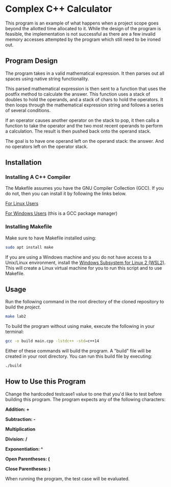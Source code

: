 # Complex C++ Calculator

This program is an example of what happens when a project scope goes beyond the allotted time allocated to it.
While the design of the program is feasible, the implementation is not successful as there are a few invalid memory accesses
 attempted by the program which still need to be ironed out.

## Program Design
The program takes in a valid mathematical expression. It then parses out all spaces using native string functionality.

This parsed mathematical expression is then sent to a function that uses the postfix method to calculate the answer.
This function uses a stack of doubles to hold the operands, and a stack of chars to hold the operators.
It then loops through the mathematical expression string and follows a series of several conditions.

If an operator causes another operator on the stack to pop, it then calls a function to take the operator and the two most 
recent operands to perform a calculation. The result is then pushed back onto the operand stack.

The goal is to have one operand left on the operand stack: the answer. And no operators left on the operator stack.

## Installation

### Installing A C++ Compiler
The Makefile assumes you have the GNU Compiler Collection (GCC). If you do not, then you can install it by following the links below.

[For Linux Users](https://linuxize.com/post/how-to-install-gcc-compiler-on-ubuntu-18-04/)

[For Windows Users](https://sourceforge.net/projects/mingw/) (this is a GCC package manager)

### Installing Makefile
Make sure to have Makefile installed using:

```bash
sudo apt install make
```
If you are using a Windows machine and you do not have access to a Unix/Linux environment, install the [Windows Subsystem for Linux 2 (WSL2)](https://docs.microsoft.com/en-us/windows/wsl/install). This will create a Linux virtual machine for you to run this script and to use Makefile.

## Usage

Run the following command in the root directory of the cloned repository to build the *project*.

```bash
make lab2
```

To build the program without using make, execute the following in your terminal:

```bash
gcc -o build main.cpp -lstdc++ -std=c++14
```

Either of these commands will build the program. 
A "build" file will be created in your root directory.
You can run this build file by executing:

```bash
./build
```

## How to Use this Program

Change the hardcoded testcase1 value to one that you'd like to test before building this program.
The program expects any of the following characters:

**Addition: +**

**Subtraction: -**

**Multiplication**

**Division: /**

**Exponentiation: ^**

**Open Parentheses: (**

**Close Parentheses: )**

When running the program, the test case will be evaluated.
